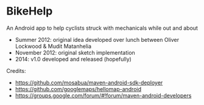 BikeHelp
========

An Android app to help cyclists struck with mechanicals while out and about

-  Summer 2012: original idea developed over lunch between Oliver Lockwood & Mudit Matanhelia
-  November 2012: original sketch implementation
-  2014: v1.0 developed and released (hopefully)

Credits:
-  https://github.com/mosabua/maven-android-sdk-deployer
-  https://github.com/googlemaps/hellomap-android
-  https://groups.google.com/forum/#!forum/maven-android-developers
